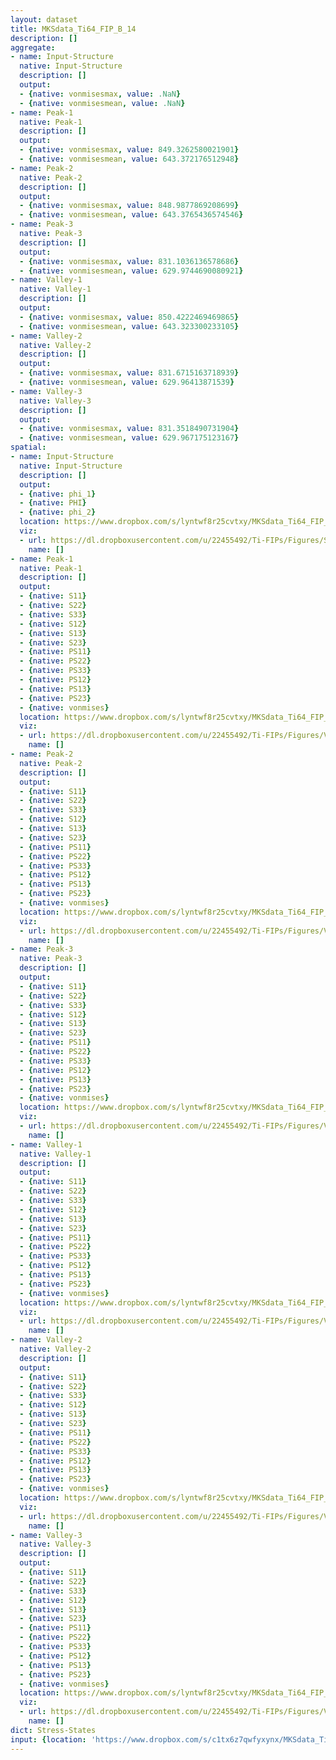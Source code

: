 ```yaml
---
layout: dataset
title: MKSdata_Ti64_FIP_B_14
description: []
aggregate:
- name: Input-Structure
  native: Input-Structure
  description: []
  output:
  - {native: vonmisesmax, value: .NaN}
  - {native: vonmisesmean, value: .NaN}
- name: Peak-1
  native: Peak-1
  description: []
  output:
  - {native: vonmisesmax, value: 849.3262580021901}
  - {native: vonmisesmean, value: 643.372176512948}
- name: Peak-2
  native: Peak-2
  description: []
  output:
  - {native: vonmisesmax, value: 848.9877869208699}
  - {native: vonmisesmean, value: 643.3765436574546}
- name: Peak-3
  native: Peak-3
  description: []
  output:
  - {native: vonmisesmax, value: 831.1036136578686}
  - {native: vonmisesmean, value: 629.9744690080921}
- name: Valley-1
  native: Valley-1
  description: []
  output:
  - {native: vonmisesmax, value: 850.4222469469865}
  - {native: vonmisesmean, value: 643.323300233105}
- name: Valley-2
  native: Valley-2
  description: []
  output:
  - {native: vonmisesmax, value: 831.6715163718939}
  - {native: vonmisesmean, value: 629.96413871539}
- name: Valley-3
  native: Valley-3
  description: []
  output:
  - {native: vonmisesmax, value: 831.3518490731904}
  - {native: vonmisesmean, value: 629.967175123167}
spatial:
- name: Input-Structure
  native: Input-Structure
  description: []
  output:
  - {native: phi_1}
  - {native: PHI}
  - {native: phi_2}
  location: https://www.dropbox.com/s/lyntwf8r25cvtxy/MKSdata_Ti64_FIP_B_14.h5
  viz:
  - url: https://dl.dropboxusercontent.com/u/22455492/Ti-FIPs/Figures/SliceNearMax-MKSdata_Ti64_FIP_B_14-Input-Structure.png
    name: []
- name: Peak-1
  native: Peak-1
  description: []
  output:
  - {native: S11}
  - {native: S22}
  - {native: S33}
  - {native: S12}
  - {native: S13}
  - {native: S23}
  - {native: PS11}
  - {native: PS22}
  - {native: PS33}
  - {native: PS12}
  - {native: PS13}
  - {native: PS23}
  - {native: vonmises}
  location: https://www.dropbox.com/s/lyntwf8r25cvtxy/MKSdata_Ti64_FIP_B_14.h5
  viz:
  - url: https://dl.dropboxusercontent.com/u/22455492/Ti-FIPs/Figures/VonMisesContour-MKSdata_Ti64_FIP_B_14-Peak-1.png
    name: []
- name: Peak-2
  native: Peak-2
  description: []
  output:
  - {native: S11}
  - {native: S22}
  - {native: S33}
  - {native: S12}
  - {native: S13}
  - {native: S23}
  - {native: PS11}
  - {native: PS22}
  - {native: PS33}
  - {native: PS12}
  - {native: PS13}
  - {native: PS23}
  - {native: vonmises}
  location: https://www.dropbox.com/s/lyntwf8r25cvtxy/MKSdata_Ti64_FIP_B_14.h5
  viz:
  - url: https://dl.dropboxusercontent.com/u/22455492/Ti-FIPs/Figures/VonMisesContour-MKSdata_Ti64_FIP_B_14-Peak-2.png
    name: []
- name: Peak-3
  native: Peak-3
  description: []
  output:
  - {native: S11}
  - {native: S22}
  - {native: S33}
  - {native: S12}
  - {native: S13}
  - {native: S23}
  - {native: PS11}
  - {native: PS22}
  - {native: PS33}
  - {native: PS12}
  - {native: PS13}
  - {native: PS23}
  - {native: vonmises}
  location: https://www.dropbox.com/s/lyntwf8r25cvtxy/MKSdata_Ti64_FIP_B_14.h5
  viz:
  - url: https://dl.dropboxusercontent.com/u/22455492/Ti-FIPs/Figures/VonMisesContour-MKSdata_Ti64_FIP_B_14-Peak-3.png
    name: []
- name: Valley-1
  native: Valley-1
  description: []
  output:
  - {native: S11}
  - {native: S22}
  - {native: S33}
  - {native: S12}
  - {native: S13}
  - {native: S23}
  - {native: PS11}
  - {native: PS22}
  - {native: PS33}
  - {native: PS12}
  - {native: PS13}
  - {native: PS23}
  - {native: vonmises}
  location: https://www.dropbox.com/s/lyntwf8r25cvtxy/MKSdata_Ti64_FIP_B_14.h5
  viz:
  - url: https://dl.dropboxusercontent.com/u/22455492/Ti-FIPs/Figures/VonMisesContour-MKSdata_Ti64_FIP_B_14-Valley-1.png
    name: []
- name: Valley-2
  native: Valley-2
  description: []
  output:
  - {native: S11}
  - {native: S22}
  - {native: S33}
  - {native: S12}
  - {native: S13}
  - {native: S23}
  - {native: PS11}
  - {native: PS22}
  - {native: PS33}
  - {native: PS12}
  - {native: PS13}
  - {native: PS23}
  - {native: vonmises}
  location: https://www.dropbox.com/s/lyntwf8r25cvtxy/MKSdata_Ti64_FIP_B_14.h5
  viz:
  - url: https://dl.dropboxusercontent.com/u/22455492/Ti-FIPs/Figures/VonMisesContour-MKSdata_Ti64_FIP_B_14-Valley-2.png
    name: []
- name: Valley-3
  native: Valley-3
  description: []
  output:
  - {native: S11}
  - {native: S22}
  - {native: S33}
  - {native: S12}
  - {native: S13}
  - {native: S23}
  - {native: PS11}
  - {native: PS22}
  - {native: PS33}
  - {native: PS12}
  - {native: PS13}
  - {native: PS23}
  - {native: vonmises}
  location: https://www.dropbox.com/s/lyntwf8r25cvtxy/MKSdata_Ti64_FIP_B_14.h5
  viz:
  - url: https://dl.dropboxusercontent.com/u/22455492/Ti-FIPs/Figures/VonMisesContour-MKSdata_Ti64_FIP_B_14-Valley-3.png
    name: []
dict: Stress-States
input: {location: 'https://www.dropbox.com/s/c1tx6z7qwfyxynx/MKSdata_Ti64_FIP_B_14.mat'}
---
```

